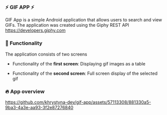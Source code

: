 ### ⚡️ GIF APP ⚡️
GIF App is a simple Android application that allows users to search and view GIFs. The application was created using the Giphy REST API https://developers.giphy.com

### 🤖 Functionality
The application consists of two screens

* Functionality of the <b>first screen</b>:
Displaying gif images as a table<br>

* Functionality of the <b>second screen</b>:
Full screen display of the selected gif

### 🔥 App overview
https://github.com/khrystyna-dev/gif-app/assets/57113308/881330a5-9ba3-4a3e-aa93-3f2e87276840
